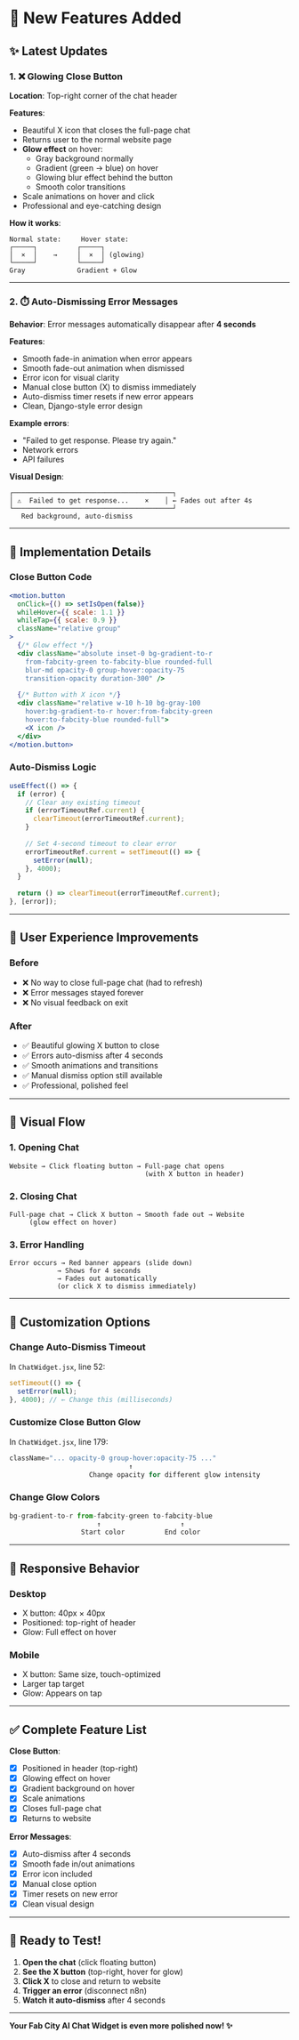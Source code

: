 # 🎉 New Features Added

## ✨ Latest Updates

### 1. ❌ Glowing Close Button
**Location**: Top-right corner of the chat header

**Features**:
- Beautiful X icon that closes the full-page chat
- Returns user to the normal website page
- **Glow effect** on hover:
  - Gray background normally
  - Gradient (green → blue) on hover
  - Glowing blur effect behind the button
  - Smooth color transitions
- Scale animations on hover and click
- Professional and eye-catching design

**How it works**:
```
Normal state:     Hover state:
┌─────┐          ┌─────┐
│  ×  │    →     │  ×  │ (glowing)
└─────┘          └─────┘
Gray             Gradient + Glow
```

---

### 2. ⏱️ Auto-Dismissing Error Messages
**Behavior**: Error messages automatically disappear after **4 seconds**

**Features**:
- Smooth fade-in animation when error appears
- Smooth fade-out animation when dismissed
- Error icon for visual clarity
- Manual close button (X) to dismiss immediately
- Auto-dismiss timer resets if new error appears
- Clean, Django-style error design

**Example errors**:
- "Failed to get response. Please try again."
- Network errors
- API failures

**Visual Design**:
```
┌────────────────────────────────────────┐
│ ⚠️  Failed to get response...    ×    │ ← Fades out after 4s
└────────────────────────────────────────┘
   Red background, auto-dismiss
```

---

## 🎨 Implementation Details

### Close Button Code
```jsx
<motion.button
  onClick={() => setIsOpen(false)}
  whileHover={{ scale: 1.1 }}
  whileTap={{ scale: 0.9 }}
  className="relative group"
>
  {/* Glow effect */}
  <div className="absolute inset-0 bg-gradient-to-r 
    from-fabcity-green to-fabcity-blue rounded-full 
    blur-md opacity-0 group-hover:opacity-75 
    transition-opacity duration-300" />
  
  {/* Button with X icon */}
  <div className="relative w-10 h-10 bg-gray-100 
    hover:bg-gradient-to-r hover:from-fabcity-green 
    hover:to-fabcity-blue rounded-full">
    <X icon />
  </div>
</motion.button>
```

### Auto-Dismiss Logic
```jsx
useEffect(() => {
  if (error) {
    // Clear any existing timeout
    if (errorTimeoutRef.current) {
      clearTimeout(errorTimeoutRef.current);
    }
    
    // Set 4-second timeout to clear error
    errorTimeoutRef.current = setTimeout(() => {
      setError(null);
    }, 4000);
  }
  
  return () => clearTimeout(errorTimeoutRef.current);
}, [error]);
```

---

## 🎯 User Experience Improvements

### Before
- ❌ No way to close full-page chat (had to refresh)
- ❌ Error messages stayed forever
- ❌ No visual feedback on exit

### After
- ✅ Beautiful glowing X button to close
- ✅ Errors auto-dismiss after 4 seconds
- ✅ Smooth animations and transitions
- ✅ Manual dismiss option still available
- ✅ Professional, polished feel

---

## 🎨 Visual Flow

### 1. Opening Chat
```
Website → Click floating button → Full-page chat opens
                                  (with X button in header)
```

### 2. Closing Chat
```
Full-page chat → Click X button → Smooth fade out → Website
     (glow effect on hover)
```

### 3. Error Handling
```
Error occurs → Red banner appears (slide down)
            → Shows for 4 seconds
            → Fades out automatically
            (or click X to dismiss immediately)
```

---

## 🔧 Customization Options

### Change Auto-Dismiss Timeout
In `ChatWidget.jsx`, line 52:
```jsx
setTimeout(() => {
  setError(null);
}, 4000); // ← Change this (milliseconds)
```

### Customize Close Button Glow
In `ChatWidget.jsx`, line 179:
```jsx
className="... opacity-0 group-hover:opacity-75 ..."
                              ↑
                    Change opacity for different glow intensity
```

### Change Glow Colors
```jsx
bg-gradient-to-r from-fabcity-green to-fabcity-blue
                      ↑                    ↑
                  Start color          End color
```

---

## 📱 Responsive Behavior

### Desktop
- X button: 40px × 40px
- Positioned: top-right of header
- Glow: Full effect on hover

### Mobile  
- X button: Same size, touch-optimized
- Larger tap target
- Glow: Appears on tap

---

## ✅ Complete Feature List

**Close Button**:
- [x] Positioned in header (top-right)
- [x] Glowing effect on hover
- [x] Gradient background on hover
- [x] Scale animations
- [x] Closes full-page chat
- [x] Returns to website

**Error Messages**:
- [x] Auto-dismiss after 4 seconds
- [x] Smooth fade in/out animations
- [x] Error icon included
- [x] Manual close option
- [x] Timer resets on new error
- [x] Clean visual design

---

## 🚀 Ready to Test!

1. **Open the chat** (click floating button)
2. **See the X button** (top-right, hover for glow)
3. **Click X** to close and return to website
4. **Trigger an error** (disconnect n8n) 
5. **Watch it auto-dismiss** after 4 seconds

---

**Your Fab City AI Chat Widget is even more polished now! ✨**

